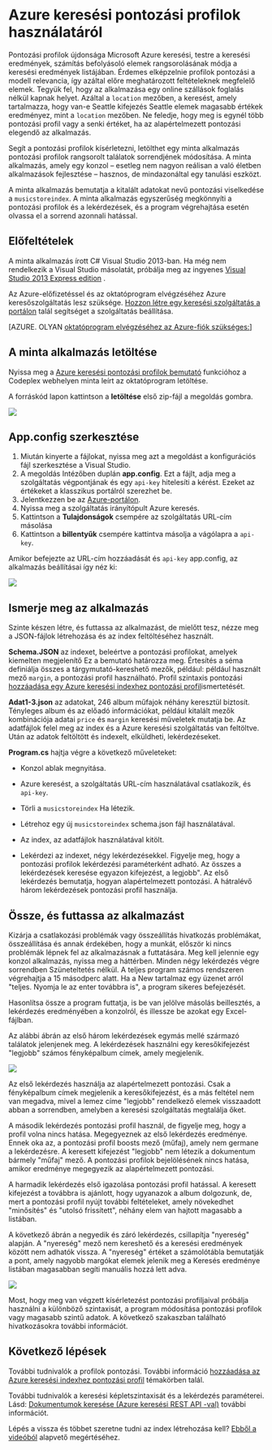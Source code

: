 <properties 
    pageTitle="Azure keresés profilok használatáról a pontozási |} Microsoft Azure |} A felhőben tárolt keresési szolgáltatás" 
    description="Optimalizálhatja a keresési rangsorolást profilok pontozási Azure keresés, a Microsoft Azure szolgáltatott felhő keresési szolgáltatásának keresztül." 
    services="search" 
    documentationCenter="" 
    authors="HeidiSteen" 
    manager="mblythe" 
    editor=""/>

<tags 
    ms.service="search" 
    ms.devlang="rest-api" 
    ms.workload="search" 
    ms.topic="article" 
    ms.tgt_pltfrm="na" 
    ms.date="10/17/2016" 
    ms.author="heidist"/>

# <a name="how-to-use-scoring-profiles-in-azure-search"></a>Azure keresési pontozási profilok használatáról

Pontozási profilok újdonsága Microsoft Azure keresési, testre a keresési eredmények, számítás befolyásoló elemek rangsorolásának módja a keresési eredmények listájában. Érdemes elképzelnie profilok pontozási a modell relevancia, így azáltal előre meghatározott feltételeknek megfelelő elemek. Tegyük fel, hogy az alkalmazása egy online szállások foglalás nélkül kapnak helyet. Azáltal a `location` mezőben, a keresést, amely tartalmazza, hogy van-e Seattle kifejezés Seattle elemek magasabb értékek eredményez, mint a `location` mezőben. Ne feledje, hogy meg is egynél több pontozási profil vagy a senki értéket, ha az alapértelmezett pontozási elegendő az alkalmazás.

Segít a pontozási profilok kísérletezni, letölthet egy minta alkalmazás pontozási profilok rangsorolt találatok sorrendjének módosítása. A minta alkalmazás, amely egy konzol – esetleg nem nagyon reálisan a való életben alkalmazások fejlesztése – hasznos, de mindazonáltal egy tanulási eszközt. 

A minta alkalmazás bemutatja a kitalált adatokat nevű pontozási viselkedése a `musicstoreindex`. A minta alkalmazás egyszerűség megkönnyíti a pontozási profilok és a lekérdezések, és a program végrehajtása esetén olvassa el a sorrend azonnali hatással.

<a id="sub-1"></a>
## <a name="prerequisites"></a>Előfeltételek

A minta alkalmazás írott C# Visual Studio 2013-ban. Ha még nem rendelkezik a Visual Studio másolatát, próbálja meg az ingyenes [Visual Studio 2013 Express edition](http://www.visualstudio.com/products/visual-studio-express-vs.aspx) .

Az Azure-előfizetéssel és az oktatóprogram elvégzéséhez Azure keresőszolgáltatás lesz szüksége. [Hozzon létre egy keresési szolgáltatás a portálon](search-create-service-portal.md) talál segítséget a szolgáltatás beállítása.

[AZURE. OLYAN [oktatóprogram elvégzéséhez az Azure-fiók szükséges:](../../includes/free-trial-note.md)]

<a id="sub-2"></a>
## <a name="download-the-sample-application"></a>A minta alkalmazás letöltése

Nyissa meg a [Azure keresési pontozási profilok bemutató](https://azuresearchscoringprofiles.codeplex.com/) funkcióhoz a Codeplex webhelyen minta leírt az oktatóprogram letöltése.

A forráskód lapon kattintson a **letöltése** első zip-fájl a megoldás gombra. 

 ![][12]

<a id="sub-3"></a>
## <a name="edit-appconfig"></a>App.config szerkesztése

1. Miután kinyerte a fájlokat, nyissa meg azt a megoldást a konfigurációs fájl szerkesztése a Visual Studio.
1. A megoldás Intézőben duplán **app.config**. Ezt a fájlt, adja meg a szolgáltatás végpontjának és egy `api-key` hitelesíti a kérést. Ezeket az értékeket a klasszikus portálról szerezhet be.
1. Jelentkezzen be az [Azure-portálon](https://portal.azure.com).
1. Nyissa meg a szolgáltatás irányítópult Azure keresés.
1. Kattintson a **Tulajdonságok** csempére az szolgáltatás URL-cím másolása
1. Kattintson a **billentyűk** csempére kattintva másolja a vágólapra a `api-key`.

Amikor befejezte az URL-cím hozzáadását és `api-key` app.config, az alkalmazás beállításai így néz ki:

   ![][11]


<a id="sub-4"></a>
## <a name="explore-the-application"></a>Ismerje meg az alkalmazás

Szinte készen létre, és futtassa az alkalmazást, de mielőtt tesz, nézze meg a JSON-fájlok létrehozása és az index feltöltéséhez használt.

**Schema.JSON** az indexet, beleértve a pontozási profilokat, amelyek kiemelten megjelenítő Ez a bemutató határozza meg. Értesítés a séma definiálja összes a tárgymutató-kereshető mezők, például: például használt mező `margin`, a pontozási profil használható. Profil szintaxis pontozási [hozzáadása egy Azure keresési indexhez pontozási profil](http://msdn.microsoft.com/library/azure/dn798928.aspx)ismertetését.

**Adat1-3.json** az adatokat, 246 album műfajok néhány keresztül biztosít. Tényleges album és az előadó információkat, például kitalált mezők kombinációja adatai `price` és `margin` keresési műveletek mutatja be. Az adatfájlok felel meg az index és a Azure keresési szolgáltatás van feltöltve. Után az adatok feltöltött és indexelt, elküldheti, lekérdezéseket.

**Program.cs** hajtja végre a következő műveleteket:

- Konzol ablak megnyitása.

- Azure keresést, a szolgáltatás URL-cím használatával csatlakozik, és `api-key`.

- Törli a `musicstoreindex` Ha létezik.

- Létrehoz egy új `musicstoreindex` schema.json fájl használatával.

- Az index, az adatfájlok használatával kitölt.

- Lekérdezi az indexet, négy lekérdezésekkel. Figyelje meg, hogy a pontozási profilok lekérdezési paraméterként adható. Az összes a lekérdezések keresése egyazon kifejezést, a legjobb". Az első lekérdezés bemutatja, hogyan alapértelmezett pontozási. A hátralévő három lekérdezések pontozási profil használja.

<a id="sub-5"></a>
## <a name="build-and-run-the-application"></a>Össze, és futtassa az alkalmazást

Kizárja a csatlakozási problémák vagy összeállítás hivatkozás problémákat, összeállítása és annak érdekében, hogy a munkát, először ki nincs problémák lépnek fel az alkalmazásnak a futtatására. Meg kell jelennie egy konzol alkalmazás, nyissa meg a háttérben. Minden négy lekérdezés végre sorrendben Szüneteltetés nélkül. A teljes program számos rendszeren végrehajtja a 15 másodperc alatt. Ha a New tartalmaz egy üzenet arról "teljes. Nyomja le az enter továbbra is", a program sikeres befejezését. 

Hasonlítsa össze a program futtatja, is be van jelölve másolás beillesztés, a lekérdezés eredményében a konzolról, és illessze be azokat egy Excel-fájlban. 

Az alábbi ábrán az első három lekérdezések egymás mellé származó találatok jelenjenek meg. A lekérdezések használni egy keresőkifejezést "legjobb" számos fényképalbum címek, amely megjelenik.

   ![][10]

Az első lekérdezés használja az alapértelmezett pontozási. Csak a fényképalbum címek megjelenik a keresőkifejezést, és a más feltétel nem van megadva, mivel a lemez címe "legjobb" rendelkező elemek visszaadott abban a sorrendben, amelyben a keresési szolgáltatás megtalálja őket. 

A második lekérdezés pontozási profil használ, de figyelje meg, hogy a profil volna nincs hatása. Megegyeznek az első lekérdezés eredménye. Ennek oka az, a pontozási profil boosts mező (műfaj), amely nem germane a lekérdezésre. A keresett kifejezést "legjobb" nem létezik a dokumentum bármely "műfaj" mező. A pontozási profilok bejelölésének nincs hatása, amikor eredménye megegyezik az alapértelmezett pontozási.  

A harmadik lekérdezés első igazolása pontozási profil hatással. A keresett kifejezést a továbbra is ajánlott, hogy ugyanazok a album dolgozunk, de, mert a pontozási profil nyújt további feltételeket, amely növekedhet "minősítés" és "utolsó frissített", néhány elem van hajtott magasabb a listában.

A következő ábrán a negyedik és záró lekérdezés, csillapítja "nyereség" alapján. A "nyereség" mező nem kereshető és a keresési eredmények között nem adhatók vissza. A "nyereség" értéket a számolótábla bemutatják a pont, amely nagyobb margókat elemek jelenik meg a Keresés eredménye listában magasabban segíti manuális hozzá lett adva. 

   ![][9]

Most, hogy meg van végzett kísérletezést pontozási profiljaival próbálja használni a különböző szintaxisát, a program módosítása pontozási profilok vagy magasabb szintű adatok. A következő szakaszban található hivatkozásokra további információt.

<a id="next-steps"></a>
## <a name="next-steps"></a>Következő lépések

További tudnivalók a profilok pontozási. További információ [hozzáadása az Azure keresési indexhez pontozási profil](http://msdn.microsoft.com/library/azure/dn798928.aspx) témakörben talál.

További tudnivalók a keresési képletszintaxisát és a lekérdezés paraméterei. Lásd: [Dokumentumok keresése (Azure keresési REST API -val)](http://msdn.microsoft.com/library/azure/dn798927.aspx) további információt.

Lépés a vissza és többet szeretne tudni az index létrehozása kell? [Ebből a videóból](http://channel9.msdn.com/Shows/Cloud+Cover/Cloud-Cover-152-Azure-Search-with-Liam-Cavanagh) alapvető megértéséhez.

<!--Anchors-->
[Prerequisites]: #sub-1
[Download the sample application]: #sub-2
[Edit app.config]: #sub-3
[Explore the application]: #sub-4
[Build and run the application]: #sub-5
[Next steps]: #next-steps

<!--Image references-->
[12]: ./media/search-get-started-scoring-profiles/AzureSearch_CodeplexDownload.PNG
[11]: ./media/search-get-started-scoring-profiles/AzureSearch_Scoring_AppConfig.PNG
[10]: ./media/search-get-started-scoring-profiles/AzureSearch_XLSX1.PNG
[9]: ./media/search-get-started-scoring-profiles/AzureSearch_XLSX2.PNG 
